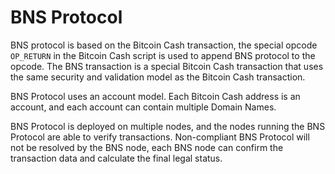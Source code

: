# BNS Protocol

BNS protocol is based on the Bitcoin Cash transaction, the special opcode `OP_RETURN` in the Bitcoin Cash script is used to append BNS protocol to the opcode. The BNS transaction is a special Bitcoin Cash transaction that uses the same security and validation model as the Bitcoin Cash transaction.  

BNS Protocol uses an account model. Each Bitcoin Cash address is an account, and each account can contain multiple Domain Names.  

BNS Protocol is deployed on multiple nodes, and the nodes running the BNS Protocol are able to verify transactions. 
Non-compliant BNS Protocol will not be resolved by the BNS node, each BNS node can confirm the transaction data and calculate the final legal status.  
